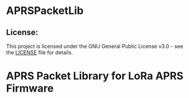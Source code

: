 # APRSPacketLib

## License: 
This project is licensed under the GNU General Public License v3.0 - see the [LICENSE](LICENSE) file for details.


##
# APRS Packet Library for LoRa APRS Firmware
